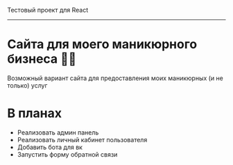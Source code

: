 Тестовый проект для React
____
# Сайта для моего маникюрного бизнеса 💅🏻
Возможный вариант сайта для предоставления моих маникюрных (и не только) услуг

# В планах
- Реализовать админ панель
- Реализовать личный кабинет пользователя
- Добавить бота для вк
- Запустить форму обратной связи
